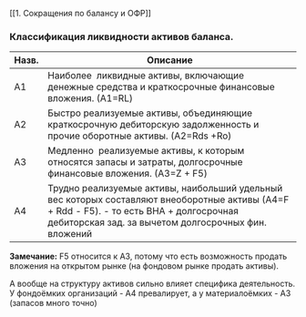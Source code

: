 [[1. Сокращения по балансу и ОФР]]
### Классификация ликвидности активов баланса.

| Назв. | Описание                                                                                                                                                                                           |
| ----- | -------------------------------------------------------------------------------------------------------------------------------------------------------------------------------------------------- |
| A1    | Наиболее  ликвидные активы, включающие денежные средства и краткосрочные финансовые вложения. (А1=RL)                                                                                              |
| A2    | Быстро реализуемые активы, объединяющие краткосрочную дебиторскую задолженность и прочие оборотные активы. (А2=Rds +Ro)                                                                            |
| A3    | Медленно  реализуемые активы, к которым относятся запасы и затраты, долгосрочные финансовые вложения. (А3=Z + F5)                                                                                  |
| A4    | Трудно реализуемые активы, наибольший удельный вес  которых составляют  внеоборотные активы (А4=F + Rdd - F5). - то есть ВНА + долгосрочная дебиторская зад. за вычетом долгосрочных фин. вложений |
**Замечание:** F5 относится к А3, потому что есть возможность продать вложения на открытом рынке (на фондовом рынке продать активы).

А вообще на структуру активов сильно влияет специфика деятельность. У фондоёмких организаций - А4 превалирует, а у материалоёмких - А3 (запасов много точно)